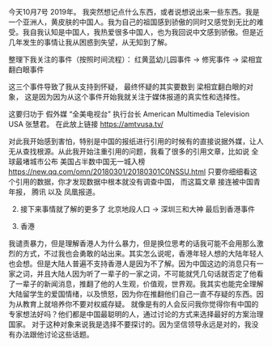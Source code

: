 今天10月7号 2019年。
我突然想记点什么东西，或者说想说出来一些东西。我是一个亚洲人，黄皮肤的中国人。我为自己的祖国感到骄傲的同时又感觉到无比的难受。我自我认知是中国人，我热爱很多中国人，也为我回说中文感到骄傲。但是近几年发生的事情让我从困惑到失望，从无知到了解。

整理下我关注的事件（按照时间流程）：
红黄蓝幼儿园事件 -> 修宪事件 -> 梁相宜翻白眼事件 

这三个事件导致了我从支持到怀疑， 最终怀疑的其实要数到 梁相宜翻白眼的对象，
这是因为因为从这个事件开始我就关注于媒体报道的真实性和选择性。 

这要归功于 假外媒 “全美电视台” 执行台长 American Multimedia Television USA 张慧君。 在此放上链接 https://amtvusa.tv/



对此我开始感到害怕，特别是中国的报纸进行引用的时候有的直接说据外媒，让人无从查找根源。从此我开始注重引用的问题，我看了很多的引用文章，比如说 全球最堵城市公布 美国占半数中国无一城入榜
https://new.qq.com/omn/20180301/20180301C0NSSU.html
只要你细细看这个引用的数据，你才发现数据中根本就没有调查中国， 而这篇文章 接连被中国青年报， 腾讯 以及 凤凰报道。

2. 接下来事情就了解的更多了
北京地段人口 -> 深圳三和大神 最后到香港事件

3. 香港

我谴责暴力，但是理解香港人为什么暴力，但是换位思考的话我可能不会用那么激烈的方式，不过我也会勇敢的站出来。其实怎么说呢，香港年轻人想的大陆年轻人也会想。但是大陆人普遍不支持香港人是因为不了解。因为中国这边的消息只有一家之词，并且大陆人因为听了一辈子的一家之词，不可能就凭几句话就否定了他看了一辈子的新闻消息，推翻了他的人生观，价值观，世界观。我其实也能完全理解大陆留学生的爱国情绪，以及愤怒，因为你在推翻他们自己一直不存疑的东西。因为从教育上就培养你不要对权威存疑。
就像是有的人会反问我你觉得你有中国的专家想法好吗？他们都是中国最聪明的人，通过讨论的方式来选择最好的方案治理国家。
对于这种对象来说我是选择不要探讨的。因为坚信领导永远是对的，我没有办法跟他讨论这些话题。

